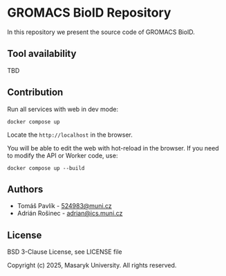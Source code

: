 # GROMACS BioID Repository

In this repository we present the source code of GROMACS BioID.

## Tool availability

TBD

## Contribution 

Run all services with web in dev mode:

```
docker compose up
```

Locate the `http://localhost` in the browser.

You will be able to edit the web with hot-reload in the browser. If you need to modify the API or Worker code, use:

```
docker compose up --build
```

## Authors
- Tomáš Pavlík - 524983@muni.cz
- Adrián Rošinec - adrian@ics.muni.cz

## License
BSD 3-Clause License, see LICENSE file

Copyright (c) 2025, Masaryk University.
All rights reserved.
